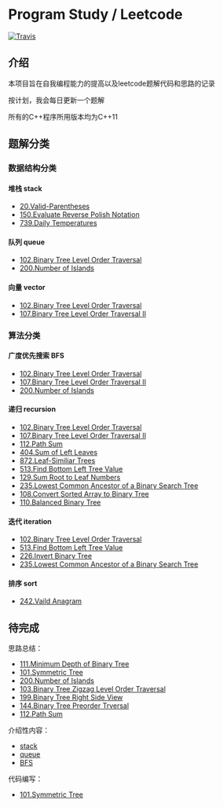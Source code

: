 # Program Study / Leetcode
[![Travis](https://img.shields.io/badge/language-C++-green.svg)]() 

## 介绍
本项目旨在自我编程能力的提高以及leetcode题解代码和思路的记录

按计划，我会每日更新一个题解

所有的C++程序所用版本均为C++11

## 题解分类

### 数据结构分类

#### 堆栈 stack

- [20.Valid-Parentheses](./ProblemsSolved/20.Valid-Parentheses.md)
- [150.Evaluate Reverse Polish Notation](./ProblemsSolved/150.Evaluate-Reverse-Polish-Notation.md)
- [739.Daily Temperatures](./ProblemsSolved/739.Daily-Temperatures.md)

#### 队列 queue
- [102.Binary Tree Level Order Traversal](./ProblemsSolved/102.Binary-Tree-Order-Traversal.md)
- [200.Number of Islands](./ProblemsSolved/200.Number-of-Islands.md)

#### 向量 vector
- [102.Binary Tree Level Order Traversal](./ProblemsSolved/102.Binary-Tree-Order-Traversal.md)
- [107.Binary Tree Level Order Traversal II](./ProblemsSolved/107.Binary-Tree-Level-Order-Traversal-II.md)


### 算法分类

#### 广度优先搜索 BFS
- [102.Binary Tree Level Order Traversal](./ProblemsSolved/102.Binary-Tree-Order-Traversal.md)
- [107.Binary Tree Level Order Traversal II](./ProblemsSolved/107.Binary-Tree-Level-Order-Traversal-II.md)
- [200.Number of Islands](./ProblemsSolved/200.Number-of-Islands.md)

#### 递归 recursion
- [102.Binary Tree Level Order Traversal](./ProblemsSolved/102.Binary-Tree-Order-Traversal.md)
- [107.Binary Tree Level Order Traversal II](./ProblemsSolved/107.Binary-Tree-Level-Order-Traversal-II.md)
- [112.Path Sum](./ProblemsSolved/112.Path%20Sum.md)
- [404.Sum of Left Leaves](./ProblemsSolved/404.Sum-of-Left-Leaves.md)
- [872.Leaf-Similiar Trees](./ProblemsSolved/872.Leaf-Similiar-Trees.md)
- [513.Find Bottom Left Tree Value](./ProblemsSolved/513.Find-Bottom-Left-Tree-Value.md)
- [129.Sum Root to Leaf Numbers](./ProblemsSolved/129.Sum-Root-to-Leaf-Numbers.md)
- [235.Lowest Common Ancestor of a Binary Search Tree](./ProblemsSolved/235.Lowest-Common-Ancestor-of-a-Binary-Search-Tree.md)
- [108.Convert Sorted Array to Binary Tree](./ProblemsSolved/108.Convert-Sorted-Array-to-Binary-Tree.md)
- [110.Balanced Binary Tree](./ProblemsSolved/110.Balanced-Binary-Tree.md)

#### 迭代 iteration
- [102.Binary Tree Level Order Traversal](./ProblemsSolved/102.Binary-Tree-Order-Traversal.md)
- [513.Find Bottom Left Tree Value](./ProblemsSolved/513.Find-Bottom-Left-Tree-Value.md)
- [226.Invert Binary Tree](./ProblemsSolved/226.Invert-Binary-Tree.md)
- [235.Lowest Common Ancestor of a Binary Search Tree](./ProblemsSolved/235.Lowest-Common-Ancestor-of-a-Binary-Search-Tree.md)

#### 排序 sort
- [242.Vaild Anagram](./ProblemsSolved/242.Valid-Anagram.md)

## 待完成
思路总结：
- [111.Minimum Depth of Binary Tree](./ProblemsSolved/111.Minimum-Depth-of-Binary-Tree.md)
- [101.Symmetric Tree](./ProblemsSolved/101.Symmetric-Tree.md)
- [200.Number of Islands](./ProblemsSolved/200.Number-of-Islands.md)
- [103.Binary Tree Zigzag Level Order Traversal](./ProblemsSolved/103.Binary-Tree-Zigzag-Level-Order-Traversal.md)
- [199.Binary Tree Right Side View](./ProblemsSolved/199.Binary-Tree-Right-Side-View.md)
- [144.Binary Tree Preorder Trversal](./ProblemsSolved/144.Binary-Tree-Preorder-Traversal.md)
- [112.Path Sum](./ProblemsSolved/112.Path%20Sum.md)

介绍性内容：
- [stack](./Data-Structure/stack.md)
- [queue](./Data-Structure/queue.md)
- [BFS](./Algorithm/BFS.md)


代码编写：

- [101.Symmetric Tree](./leetCode/101.Symmetric%20Tree.hpp)


